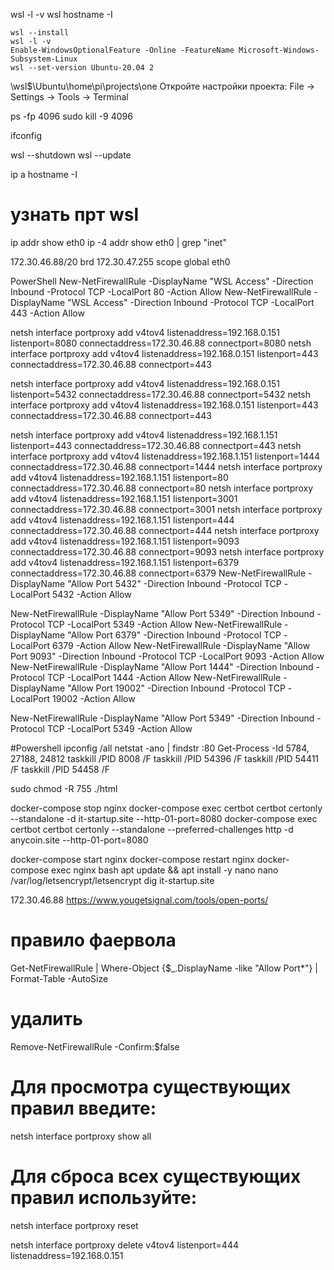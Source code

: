 wsl -l -v
wsl hostname -I

```
wsl --install
wsl -l -v
Enable-WindowsOptionalFeature -Online -FeatureName Microsoft-Windows-Subsystem-Linux 
wsl --set-version Ubuntu-20.04 2
```
\\wsl$\Ubuntu\home\pi\projects\one
Откройте настройки проекта: File → Settings → Tools → Terminal

ps -fp 4096
sudo kill -9 4096



ifconfig

wsl --shutdown
wsl --update

ip a
hostname -I

# узнать прт wsl
ip addr show eth0
ip -4 addr show eth0 | grep "inet"

172.30.46.88/20 brd 172.30.47.255 scope global eth0

PowerShell
New-NetFirewallRule -DisplayName "WSL Access" -Direction Inbound -Protocol TCP -LocalPort 80 -Action Allow
New-NetFirewallRule -DisplayName "WSL Access" -Direction Inbound -Protocol TCP -LocalPort 443 -Action Allow

netsh interface portproxy add v4tov4 listenaddress=192.168.0.151 listenport=8080 connectaddress=172.30.46.88 connectport=8080
netsh interface portproxy add v4tov4 listenaddress=192.168.0.151 listenport=443 connectaddress=172.30.46.88 connectport=443

netsh interface portproxy add v4tov4 listenaddress=192.168.0.151 listenport=5432 connectaddress=172.30.46.88 connectport=5432
netsh interface portproxy add v4tov4 listenaddress=192.168.0.151 listenport=443 connectaddress=172.30.46.88 connectport=443

netsh interface portproxy add v4tov4 listenaddress=192.168.1.151 listenport=443 connectaddress=172.30.46.88 connectport=443
netsh interface portproxy add v4tov4 listenaddress=192.168.1.151 listenport=1444 connectaddress=172.30.46.88 connectport=1444
netsh interface portproxy add v4tov4 listenaddress=192.168.1.151 listenport=80 connectaddress=172.30.46.88 connectport=80
netsh interface portproxy add v4tov4 listenaddress=192.168.1.151 listenport=3001 connectaddress=172.30.46.88 connectport=3001
netsh interface portproxy add v4tov4 listenaddress=192.168.1.151 listenport=444 connectaddress=172.30.46.88 connectport=444
netsh interface portproxy add v4tov4 listenaddress=192.168.1.151 listenport=9093 connectaddress=172.30.46.88 connectport=9093
netsh interface portproxy add v4tov4 listenaddress=192.168.1.151 listenport=6379 connectaddress=172.30.46.88 connectport=6379
New-NetFirewallRule -DisplayName "Allow Port 5432" -Direction Inbound -Protocol TCP -LocalPort 5432 -Action Allow


New-NetFirewallRule -DisplayName "Allow Port 5349" -Direction Inbound -Protocol TCP -LocalPort 5349 -Action Allow
New-NetFirewallRule -DisplayName "Allow Port 6379" -Direction Inbound -Protocol TCP -LocalPort 6379 -Action Allow
New-NetFirewallRule -DisplayName "Allow Port 9093" -Direction Inbound -Protocol TCP -LocalPort 9093 -Action Allow
New-NetFirewallRule -DisplayName "Allow Port 1444" -Direction Inbound -Protocol TCP -LocalPort 1444 -Action Allow
New-NetFirewallRule -DisplayName "Allow Port 19002" -Direction Inbound -Protocol TCP -LocalPort 19002 -Action Allow

New-NetFirewallRule -DisplayName "Allow Port 5349" -Direction Inbound -Protocol TCP -LocalPort 5349 -Action Allow


#Powershell
ipconfig /all
netstat -ano | findstr :80
Get-Process -Id 5784, 27188, 24812
taskkill /PID 8008 /F
taskkill /PID 54396 /F
taskkill /PID 54411 /F
taskkill /PID 54458 /F

sudo chmod -R 755 ./html


docker-compose stop nginx
docker-compose exec certbot certbot certonly --standalone -d it-startup.site --http-01-port=8080
docker-compose exec certbot certbot certonly --standalone --preferred-challenges http -d anycoin.site --http-01-port=8080

docker-compose start nginx
docker-compose restart nginx
docker-compose exec nginx bash
apt update && apt install -y nano
nano /var/log/letsencrypt/letsencrypt
dig it-startup.site

172.30.46.88
https://www.yougetsignal.com/tools/open-ports/


# правило фаервола
Get-NetFirewallRule | Where-Object {$_.DisplayName -like "Allow Port*"} | Format-Table -AutoSize
# удалить
Remove-NetFirewallRule -Confirm:$false

# Для просмотра существующих правил введите:
netsh interface portproxy show all

# Для сброса всех существующих правил используйте:
netsh interface portproxy reset

netsh interface portproxy delete v4tov4 listenport=444 listenaddress=192.168.0.151


